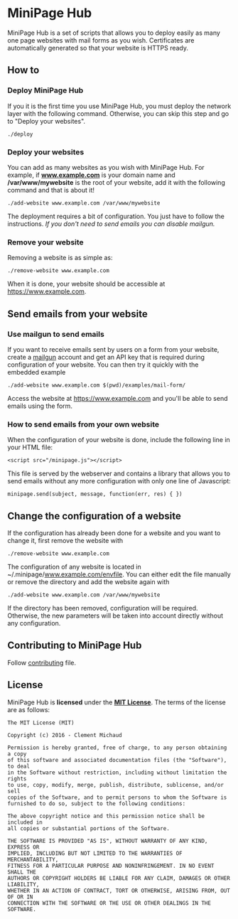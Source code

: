 # MiniPage Hub

MiniPage Hub is a set of scripts that allows you to deploy easily as many one page websites with mail forms as you wish. Certificates are automatically generated so that your website is HTTPS ready.

## How to

### Deploy MiniPage Hub

If you it is the first time you use MiniPage Hub, you must deploy the network layer with the following command. Otherwise, you can skip this step and go to "Deploy your websites".
    
    ./deploy

### Deploy your websites
    
You can add as many websites as you wish with MiniPage Hub. For example, if **www.example.com** is your domain name and **/var/www/mywebsite** is the root of your website, add it with the following command and that is about it!

    ./add-website www.example.com /var/www/mywebsite
    
The deployment requires a bit of configuration. You just have to follow the instructions. *If you don't need to send emails you can disable mailgun.* 

### Remove your website

Removing a website is as simple as:

    ./remove-website www.example.com

When it is done, your website should be accessible at https://www.example.com.

## Send emails from your website

### Use mailgun to send emails

If you want to receive emails sent by users on a form from your website, create a [mailgun](https://mailgun.com) account and get an API key that is required during configuration of your website. You can then try it quickly with the embedded example
  
    ./add-website www.example.com $(pwd)/examples/mail-form/
    
Access the website at https://www.example.com and you'll be able to send emails using the form.

### How to send emails from your own website

When the configuration of your website is done, include the following line in your HTML file:

    <script src="/minipage.js"></script>
    
This file is served by the webserver and contains a library that allows you to send emails without any more configuration with only one line of Javascript:

    minipage.send(subject, message, function(err, res) { })

## Change the configuration of a website

If the configuration has already been done for a website and you want to change it, first remove the website with

    ./remove-website www.example.com
    
The configuration of any website is located in ~/.minipage/www.example.com/envfile. You can either edit the file manually or remove the directory and add the website again with 

    ./add-website www.example.com /var/www/mywebsite
    
If the directory has been removed, configuration will be required. Otherwise, the new parameters will be taken into account directly without any configuration.

## Contributing to MiniPage Hub

Follow [contributing](CONTRIBUTING.md) file.

## License

MiniPage Hub is **licensed** under the **[MIT License]**. The terms of the license are as follows:

    The MIT License (MIT)

    Copyright (c) 2016 - Clement Michaud

    Permission is hereby granted, free of charge, to any person obtaining a copy
    of this software and associated documentation files (the "Software"), to deal
    in the Software without restriction, including without limitation the rights
    to use, copy, modify, merge, publish, distribute, sublicense, and/or sell
    copies of the Software, and to permit persons to whom the Software is
    furnished to do so, subject to the following conditions:

    The above copyright notice and this permission notice shall be included in
    all copies or substantial portions of the Software.

    THE SOFTWARE IS PROVIDED "AS IS", WITHOUT WARRANTY OF ANY KIND, EXPRESS OR
    IMPLIED, INCLUDING BUT NOT LIMITED TO THE WARRANTIES OF MERCHANTABILITY,
    FITNESS FOR A PARTICULAR PURPOSE AND NONINFRINGEMENT. IN NO EVENT SHALL THE
    AUTHORS OR COPYRIGHT HOLDERS BE LIABLE FOR ANY CLAIM, DAMAGES OR OTHER LIABILITY,
    WHETHER IN AN ACTION OF CONTRACT, TORT OR OTHERWISE, ARISING FROM, OUT OF OR IN
    CONNECTION WITH THE SOFTWARE OR THE USE OR OTHER DEALINGS IN THE SOFTWARE.


[MIT License]: https://opensource.org/licenses/MIT
    

